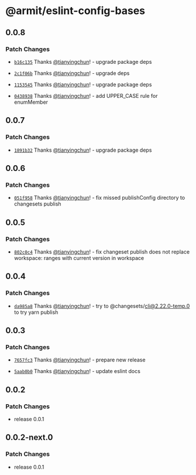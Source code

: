 # @armit/eslint-config-bases

## 0.0.8

### Patch Changes

- [`b16c135`](https://github.com/armitjs/armit/commit/b16c1355feb29e64d22d84066f39a93f35c8ca65) Thanks [@tianyingchun](https://github.com/tianyingchun)! - upgrade package deps

- [`2c1f06b`](https://github.com/armitjs/armit/commit/2c1f06bc8de10ee63744f88138e7fed8e8d596b1) Thanks [@tianyingchun](https://github.com/tianyingchun)! - upgrade deps

- [`1153545`](https://github.com/armitjs/armit/commit/11535454cbce9c7cf4e07eec814f3436e3e73385) Thanks [@tianyingchun](https://github.com/tianyingchun)! - upgrade package deps

- [`0438938`](https://github.com/armitjs/armit/commit/0438938f8d84bfc08dea1e22c51f9bf821e17070) Thanks [@tianyingchun](https://github.com/tianyingchun)! - add UPPER_CASE rule for enumMember

## 0.0.7

### Patch Changes

- [`1891b32`](https://github.com/armitjs/armit/commit/1891b32a9332c9204d30713e2777f7746236191c) Thanks [@tianyingchun](https://github.com/tianyingchun)! - upgrade package deps

## 0.0.6

### Patch Changes

- [`051f958`](https://github.com/armitjs/armit/commit/051f9582354100154bb8b114526e1da6e6d58d05) Thanks [@tianyingchun](https://github.com/tianyingchun)! - fix missed publishConfig directory to changesets publish

## 0.0.5

### Patch Changes

- [`802c0c4`](https://github.com/armitjs/armit/commit/802c0c424241f83e3ac28d2096319fd57bc6f3d7) Thanks [@tianyingchun](https://github.com/tianyingchun)! - fix changeset publish does not replace workspace: ranges with current version in workspace

## 0.0.4

### Patch Changes

- [`da985a8`](https://github.com/armitjs/armit/commit/da985a82b1f69c0520df10111dfb38470c0f025f) Thanks [@tianyingchun](https://github.com/tianyingchun)! - try to @changesets/cli@2.22.0-temp.0 to try yarn publish

## 0.0.3

### Patch Changes

- [`7657fc3`](https://github.com/armitjs/armit/commit/7657fc32c590b7c07b125b3f340f27a7e75c104f) Thanks [@tianyingchun](https://github.com/tianyingchun)! - prepare new release

- [`5aab0b0`](https://github.com/armitjs/armit/commit/5aab0b0659f86132d97e8d8c1515a265068da1dd) Thanks [@tianyingchun](https://github.com/tianyingchun)! - update eslint docs

## 0.0.2

### Patch Changes

- release 0.0.1

## 0.0.2-next.0

### Patch Changes

- release 0.0.1
